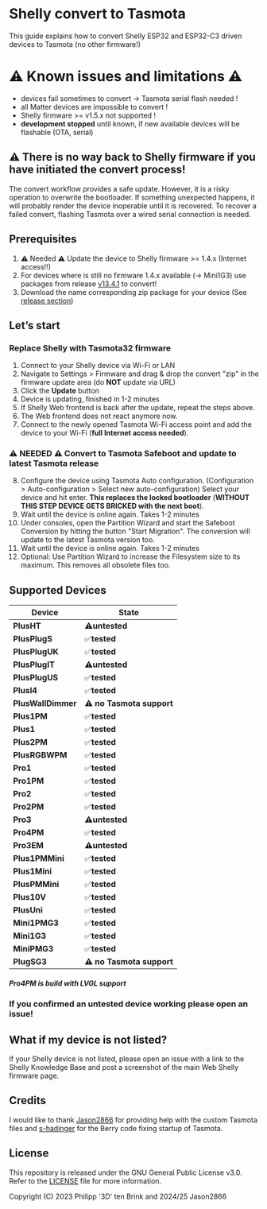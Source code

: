 # Shelly convert to Tasmota
This guide explains how to convert Shelly ESP32 and ESP32-C3 driven devices to Tasmota (no other firmware!)

# ⚠️ Known issues and limitations ⚠️
- devices fail sometimes to convert -> Tasmota serial flash needed !
- all Matter devices are impossible to convert !
- Shelly firmware >= v1.5.x not supported !
- **development stopped** until known, if new available devices will be flashable (OTA, serial)

## :warning: **There is no way back to Shelly firmware if you have initiated the convert process!**

The convert workflow provides a safe update. However, it is a risky operation to overwrite the bootloader. If something unexpected happens, it will probably render the device inoperable until it is recovered.
To recover a failed convert, flashing Tasmota over a wired serial connection is needed.

## Prerequisites

1. ⚠️ Needed ⚠️ Update the device to Shelly firmware >= 1.4.x (Internet access!!)
2. For devices where is still no firmware 1.4.x available (-> Mini1G3) use packages from release [v13.4.1](https://github.com/tasmota/mgos32-to-tasmota32/releases/tag/v13.4.1) to convert!
3. Download the name corresponding zip package for your device (See [release section](https://github.com/tasmota/mgos32-to-tasmota32/releases))

## Let’s start

### Replace Shelly with Tasmota32 firmware

1. Connect to your Shelly device via Wi-Fi or LAN
2. Navigate to Settings > Firmware and drag & drop the convert "zip" in the firmware update area (do **NOT** update via URL)
3. Click the **Update** button
4. Device is updating, finished in 1-2 minutes
5. If Shelly Web frontend is back after the update, repeat the steps above.
6. The Web frontend does not react anymore now.
7. Connect to the newly opened Tasmota Wi-Fi access point and add the device to your Wi-Fi (**full Internet access needed**). 
### ⚠️ NEEDED ⚠️ Convert to Tasmota Safeboot and update to latest Tasmota release
8. Configure the device using Tasmota Auto configuration. (Configuration > Auto-configuration > Select new auto-configuration) Select your device and hit enter. **This replaces the locked bootloader** (**WITHOUT THIS STEP DEVICE GETS BRICKED with the next boot**).
9. Wait until the device is online again. Takes 1-2 minutes
11. Under consoles, open the Partition Wizard and start the Safeboot Conversion by hitting the button "Start Migration". The conversion will update to the latest Tasmota version too.
12. Wait until the device is online again. Takes 1-2 minutes
13. Optional: Use Partition Wizard to increase the Filesystem size to its maximum. This removes all obsolete files too.

## Supported Devices

| **Device** | **State** |
|------|------|
| **PlusHT** |   :warning:**untested**   |
| **PlusPlugS** |   :white_check_mark:**tested**   |
| **PlusPlugUK** |   :white_check_mark:**tested**   |
| **PlusPlugIT** |   :warning:**untested**   |
| **PlusPlugUS** |   :white_check_mark:**tested**  |
| **PlusI4** |   :white_check_mark:**tested**   |
| **PlusWallDimmer** |   :warning: **no Tasmota support**   |
| **Plus1PM** |   :white_check_mark:**tested**   |
| **Plus1**   |   :white_check_mark:**tested**   |
| **Plus2PM** |   :white_check_mark:**tested**   |
| **PlusRGBWPM** |   :white_check_mark:**tested**   |
| **Pro1**   |   :white_check_mark:**tested**   |
| **Pro1PM** |   :white_check_mark:**tested**   |
| **Pro2**   |   :white_check_mark:**tested**   |
| **Pro2PM** |   :white_check_mark:**tested**   |
| **Pro3**   |   :warning:**untested**   |
| **Pro4PM** |   :white_check_mark:**tested**   |
| **Pro3EM** |   :warning:**untested**   |
| **Plus1PMMini**  |   :white_check_mark:**tested**   |
| **Plus1Mini**    |   :white_check_mark:**tested**   |
| **PlusPMMini**   |   :white_check_mark:**tested**   |
| **Plus10V**   |   :white_check_mark:**tested**   |
| **PlusUni**   |   :white_check_mark:**tested**   |
| **Mini1PMG3**  |   :white_check_mark:**tested** |
| **Mini1G3**    |   :white_check_mark:**tested** |
| **MiniPMG3**   |   :white_check_mark:**tested** |
| **PlugSG3** |   :warning: **no Tasmota support**   |

##### Pro4PM is build with LVGL support

### If you confirmed an **untested** device working please open an issue!

## What if my device is not listed?

If your Shelly device is not listed, please open an issue with a link to the Shelly Knowledge Base and post a screenshot of the main Web Shelly firmware page.

## Credits

I would like to thank [Jason2866](https://github.com/Jason2866) for providing help with the custom Tasmota files and [s-hadinger](https://github.com/s-hadinger) for the Berry code fixing startup of Tasmota.

## License

This repository is released under the GNU General Public License v3.0. Refer to the [LICENSE](LICENSE) file for more information. 

Copyright (C) 2023 Philipp '3D' ten Brink and 2024/25 Jason2866
